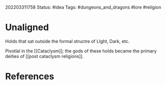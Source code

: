 202203311758
Status: #idea
Tags: #dungeons_and_dragons #lore #religion 

# Unaligned
Holds that sat outside the formal structre of LIght, Dark, etc.

Pivotlal in the [[Cataclysm]]; the gods of these holds became the primary deities of [[post cataclysm religions]].


# References